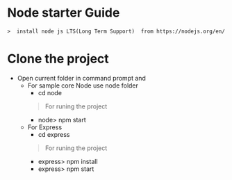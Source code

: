 # Node starter Guide 
    >  install node js LTS(Long Term Support)  from https://nodejs.org/en/ 

# Clone the project 

* Open current folder in command prompt and 
    * For sample core Node use node folder 
        * cd node 
        > For runing the project 
         * node> npm start
    * For Express 
        * cd express
        > For runing the project 
         * express> npm install
         * express> npm start
